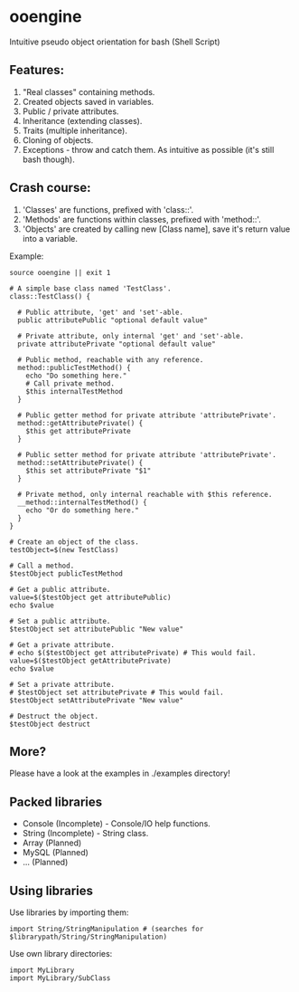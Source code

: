 ooengine
========

Intuitive pseudo object orientation for bash (Shell Script)

Features:
--------------------------------------
1. "Real classes" containing methods.
2. Created objects saved in variables.
3. Public / private attributes.
4. Inheritance (extending classes).
5. Traits (multiple inheritance).
6. Cloning of objects.
7. Exceptions - throw and catch them.
As intuitive as possible (it's still bash though).

Crash course:
--------------------------------------
1. 'Classes' are functions, prefixed with 'class::'.
2. 'Methods' are functions within classes, prefixed with 'method::'.
3. 'Objects' are created by calling new [Class name], save it's return value into a variable.

Example:

```#!/bin/bash
source ooengine || exit 1

# A simple base class named 'TestClass'.
class::TestClass() {

  # Public attribute, 'get' and 'set'-able.
  public attributePublic "optional default value"

  # Private attribute, only internal 'get' and 'set'-able.
  private attributePrivate "optional default value"

  # Public method, reachable with any reference.
  method::publicTestMethod() {
    echo "Do something here."
    # Call private method.
    $this internalTestMethod
  }

  # Public getter method for private attribute 'attributePrivate'.
  method::getAttributePrivate() {
    $this get attributePrivate
  }

  # Public setter method for private attribute 'attributePrivate'.
  method::setAttributePrivate() {
    $this set attributePrivate "$1"
  }

  # Private method, only internal reachable with $this reference.
  __method::internalTestMethod() {
    echo "Or do something here."
  }
}

# Create an object of the class.
testObject=$(new TestClass)

# Call a method.
$testObject publicTestMethod

# Get a public attribute.
value=$($testObject get attributePublic)
echo $value

# Set a public attribute.
$testObject set attributePublic "New value"

# Get a private attribute.
# echo $($testObject get attributePrivate) # This would fail.
value=$($testObject getAttributePrivate)
echo $value

# Set a private attribute.
# $testObject set attributePrivate # This would fail.
$testObject setAttributePrivate "New value"

# Destruct the object.
$testObject destruct
```

More?
--------------------------------------
Please have a look at the examples in ./examples directory!


Packed libraries
--------------------------------------
- Console (Incomplete) - Console/IO help functions.
- String (Incomplete) - String class.
- Array (Planned)
- MySQL (Planned)
- ... (Planned)

Using libraries
--------------------------------------

Use libraries by importing them:
```import String # (searches for $librarypath/String/String)
import String/StringManipulation # (searches for $librarypath/String/StringManipulation)
```

Use own library directories:
```add ./mylibraries
import MyLibrary
import MyLibrary/SubClass
```